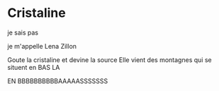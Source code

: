 # Cristaline

je sais pas

je m'appelle Lena Zillon

Goute la cristaline et devine la source
Elle vient des montagnes qui se situent en BAS LA

EN BBBBBBBBBBAAAAASSSSSSS
